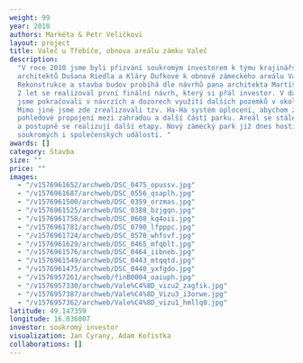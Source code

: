 ```yaml
---
weight: 99
year: 2010
authors: Markéta & Petr Veličkovi
layout: project
title: Valeč u Třebíče, obnova areálu zámku Valeč
description:
  "V roce 2010 jsme byli přizvání soukromým investorem k týmu krajinářských
  architektů Dušana Riedla a Kláry Dufkové k obnově zámeckého areálu Valeč u Třebíče.
  Rekonstrukce a stavba budov probíhá dle návrhů pana architekta Martíška. V průběhu
  2 let se realizoval první finální návrh, který si přál investor. V dalších letech
  jsme pokračovali v návrzích a dozorech využití dalších pozemků v okolí zámecké zahrady.
  Mimo jiné jsme zde zrealizovali tzv. Ha-Ha systém oplocení, abychom zachovali hlavní
  pohledové propojení mezi zahradou a další částí parku. Areál se stále rozšiřuje
  a postupně se realizují další etapy. Nový zámecký park již dnes hostí řadu firemních,
  soukromých i společenských událostí. "
awards: []
category: Stavba
size: ""
price: ""
images:
  - "/v1576961652/archweb/DSC_0475_opussv.jpg"
  - "/v1576961687/archweb/DSC_0556_qsaplh.jpg"
  - "/v1576961500/archweb/DSC_0359_orzmas.jpg"
  - "/v1576961525/archweb/DSC_0388_bzjgqn.jpg"
  - "/v1576961758/archweb/DSC_0608_kq4oii.jpg"
  - "/v1576961781/archweb/DSC_0790_lfpppc.jpg"
  - "/v1576961724/archweb/DSC_0570_whfsvf.jpg"
  - "/v1576961629/archweb/DSC_0465_mfqblt.jpg"
  - "/v1576961576/archweb/DSC_0464_iibneb.jpg"
  - "/v1576961549/archweb/DSC_0443_mtqqtd.jpg"
  - "/v1576961475/archweb/DSC_0440_yxfgdo.jpg"
  - "/v1576957261/archweb/finB0004_oaiuph.jpg"
  - "/v1576957330/archweb/Vale%C4%8D_vizu2_zagfik.jpg"
  - "/v1576957387/archweb/Vale%C4%8D_Vizu3_i3orwe.jpg"
  - "/v1576957362/archweb/Vale%C4%8D_vizu1_hmllq0.jpg"
latitude: 49.147359
longitude: 16.036007
investor: soukromý investor
visualization: Jan Cyrany, Adam Kořistka
collaborations: []
---
```

